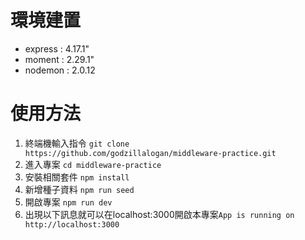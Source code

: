 # 環境建置
* express : 4.17.1"
* moment : 2.29.1"
* nodemon : 2.0.12

# 使用方法

1. 終端機輸入指令 `git clone https://github.com/godzillalogan/middleware-practice.git`
2. 進入專案 `cd middleware-practice`
3. 安裝相關套件 `npm install`
4. 新增種子資料 `npm run seed`
5. 開啟專案 `npm run dev`
6. 出現以下訊息就可以在localhost:3000開啟本專案`App is running on http://localhost:3000`